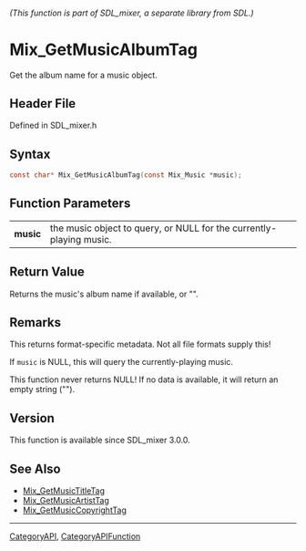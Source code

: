 ###### (This function is part of SDL_mixer, a separate library from SDL.)
# Mix_GetMusicAlbumTag

Get the album name for a music object.

## Header File

Defined in SDL_mixer.h

## Syntax

```c
const char* Mix_GetMusicAlbumTag(const Mix_Music *music);

```

## Function Parameters

|               |                                                                     |
| ------------- | ------------------------------------------------------------------- |
| **music**     | the music object to query, or NULL for the currently-playing music. |

## Return Value

Returns the music's album name if available, or "".

## Remarks

This returns format-specific metadata. Not all file formats supply this!

If `music` is NULL, this will query the currently-playing music.

This function never returns NULL! If no data is available, it will return
an empty string ("").

## Version

This function is available since SDL_mixer 3.0.0.

## See Also

* [Mix_GetMusicTitleTag](Mix_GetMusicTitleTag)
* [Mix_GetMusicArtistTag](Mix_GetMusicArtistTag)
* [Mix_GetMusicCopyrightTag](Mix_GetMusicCopyrightTag)

----
[CategoryAPI](CategoryAPI), [CategoryAPIFunction](CategoryAPIFunction)

